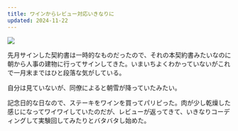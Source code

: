 ```yaml
---
title: ワインからレビュー対応いきなりに
updated: 2024-11-22
---
```

![](https://i.imgur.com/KDsw9TZ.jpeg)

先月サインした契約書は一時的なものだったので、それの本契約書みたいなのに朝から人事の建物に行ってサインしてきた。いまいちよくわかっていないがこれで一月末まではひと段落な気がしている。

自分は見ていないが、同僚によると朝雪が降っていたみたい。

記念日的な日なので、ステーキをワインを買ってパリピった。肉が少し乾燥した感じになってワイワイしていたのだが、レビューが返ってきて、いきなりコーディングして実験回してみたりとバタバタし始めた。